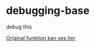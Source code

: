 # debugging-base
debug this

[Original funktion kan ses her](https://bo-nicolaisen.github.io/Debugging-master/ "korrekt funktion")
